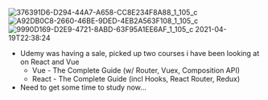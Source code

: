 ![376391D6-D294-44A7-A658-CC8E234F8A88_1_105_c](https://user-images.githubusercontent.com/18327771/116103370-ce908f00-a6af-11eb-8da3-61d14c2a8563.jpeg)
![A92DB0C8-2660-46BE-9DED-4EB2A563F108_1_105_c](https://user-images.githubusercontent.com/18327771/116103376-cfc1bc00-a6af-11eb-80de-5a4f2a50d882.jpeg)
![9990D169-D2E9-4721-8ABD-63F95A1EE6AF_1_105_c](https://user-images.githubusercontent.com/18327771/116101773-68573c80-a6ae-11eb-8515-8bdc42b33b37.jpeg)
2021-04-19T22:38:24
- Udemy was having a sale, picked up two courses i have been looking at on React and Vue
  - Vue - The Complete Guide (w/ Router, Vuex, Composition API)
  - React - The Complete Guide (incl Hooks, React Router, Redux)
- Need to get some time to study now... 
